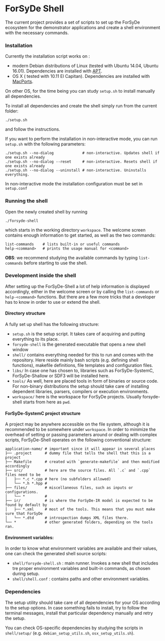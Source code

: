 # ForSyDe Shell

The current project provides a set of scripts to set up the ForSyDe ecosystem for the demonstrator applications and create a shell environment with the necessary commands.

### Installation

Currently the installation script works on :
 * modern Debian distributions of Linux (tested with Ubuntu 14.04, Ubuntu 16.01). Dependencies are installed with [APT](https://wiki.debian.org/Apt).
 * OS X ( tested with 10.11 El Capitan). Dependencies are installed with [MacPorts](https://www.macports.org).
 
On other OS, for the time being you can study `setup.sh` to install manually all dependencies.

To install all dependencies and create the shell simply run from the current folder:

    ./setup.sh

and follow the instructions.

If you want to perform the installation in non-interactive mode, you can run `setup.sh` with the following parameters:

    ./setup.sh --no-dialog             # non-interactive. Updates shell if one exists already
    ./setup.sh --no-dialog --reset     # non-interactive. Resets shell if one exists already
    ./setup.sh --no-dialog --uninstall # non-interactive. Uninstalls everything.

In non-interactive mode the installation configuration must be set in `setup.conf`

### Running the shell

Open the newly created shell by running

    ./forsyde-shell
    
which starts in the working directory `workspace`. The welcome screen contains enough information to get started, as well as the two commands:

    list-commands    # lists built-in or useful commands
    help-<command>   # prints the usage manual for <command>

**OBS**: we recommend studying the available commands by typing `list-commands` before starting to use the shell.


### Development inside the shell

After setting up the ForSyDe-Shell a lot of help information is displayed accordingly, either in the welcome screen or by calling the `list-commands` or `help-<command>` functions. But there are a few more tricks that a developer has to know in order to use or extend the shell.

#### Directory structure

A fully set up shell has the following structure:
  * `setup.sh` is the setup script. It takes care of acquiring and putting everything to its place.
  * `forsyde-shell` is the generated executable that opens a new shell window
  * `shell/` contains everything needed for this to run and comes with the repository. Here reside mainly bash scripts (e.g. defining shell functions), makefile definitions, file templates and configuration files.
  * `libs/` In case one has chosen to, libraries such as ForSyDe-SystemC, ForSyDe-Shallow or SDF3 will be installed here.
  * `tools/` As well, here are placed tools in form of binaries or source code. For non-binary distributions the setup should take care of installing dependent libraries, parsers, compilers or execution environments.
  * `workspace/` here is the workspace for ForSyDe projects. Usually forsyde-shell starts from here as `pwd`.

#### ForSyDe-SystemC project structure

A project may be anywhere accessible on the file system, although it is recommended to be somewhere under `workspace`. In order to minimize the overhead of setting or passing parameters around or dealing with complex scripts, ForSyDe-Shell operates on the following conventional structure:

    application-name/ # important since it will appear in several places
    ├── .project      # dummy file that tells the shell that this is a project         
    ├── Makefile      # created with `generate-makefile` and then modified accordingly 
    ├── src/          # here are the source files. All `.c` and `.cpp` files need to be
    │   ├── *.c *.cpp # here (no subfolders allowed)
    │   └── *.h *.hpp #                    
    ├── files/        # miscellaneous files, such as inputs or configurations.
    │   └── *         # 
    ├── ir/           # is where the ForSyDe-IR model is expected to be found by default by
    │   ├── *.xml     # most of the tools. This means that you must make sure that ForSyDe
    │   └── *.dtd     # introspection dumps XML files there.      
    └── *             # other generated folders, depending on the tools ran. 

#### Environment variables:

In order to know what environment variables are available and their values, one can check the generated shell source scripts:
 * `shell/forsyde-shell.sh` : main runner. Invokes a new shell that includes tre proper environment variables and built-in commands, as chosen during setup.
 * `shell/shell.conf` : contains paths and other environment variables.

### Dependencies

The setup utility should take care of all dependencies for your OS according to the setup options. In case something fails to install, try to follow the terminal messages, install that particular dependency manually and retry the setup.

You can check OS-specific dependencies by studying the scripts in `shell/setup/` (e.g. `debian_setup_utils.sh`, `osx_setup_utils.sh`).